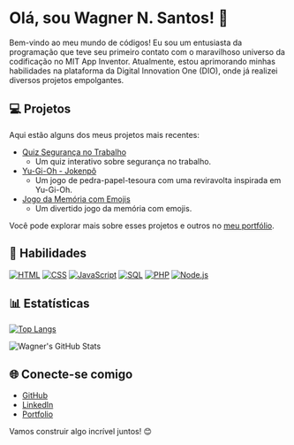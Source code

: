 # Olá, sou Wagner N. Santos! 👋

Bem-vindo ao meu mundo de códigos! Eu sou um entusiasta da programação que teve seu primeiro contato com o maravilhoso universo da codificação no MIT App Inventor. Atualmente, estou aprimorando minhas habilidades na plataforma da Digital Innovation One (DIO), onde já realizei diversos projetos empolgantes.

## 💻 Projetos

Aqui estão alguns dos meus projetos mais recentes:

- [Quiz Segurança no Trabalho](https://github.com/Pidiotto/quiz_sol)
  - Um quiz interativo sobre segurança no trabalho.
- [Yu-Gi-Oh - Jokenpô](https://github.com/Pidiotto/yugioh-jokenpo)
  - Um jogo de pedra-papel-tesoura com uma reviravolta inspirada em Yu-Gi-Oh.
- [Jogo da Memória com Emojis](https://github.com/Pidiotto/memory-game)
  - Um divertido jogo da memória com emojis.

Você pode explorar mais sobre esses projetos e outros no [meu portfólio](https://github.com/Pidiotto/portifolio).

## 🚀 Habilidades

[![HTML](https://img.shields.io/badge/HTML-Intermediate-orange)](https://www.w3.org/html/)
[![CSS](https://img.shields.io/badge/CSS-Intermediate-blue)](https://www.w3.org/Style/CSS/)
[![JavaScript](https://img.shields.io/badge/JavaScript-Intermediate-yellow)](https://developer.mozilla.org/en-US/docs/Web/JavaScript)
[![SQL](https://img.shields.io/badge/SQL-Basic-lightgrey)](https://www.w3schools.com/sql/)
[![PHP](https://img.shields.io/badge/PHP-Basic-purple)](https://www.php.net/)
[![Node.js](https://img.shields.io/badge/Node.js-Basic-green)](https://nodejs.org/)

## 📊 Estatísticas

[![Top Langs](https://github-readme-stats.vercel.app/api/top-langs/?username=Pidiotto&layout=compact&theme=tokyonight)](https://github.com/anuraghazra/github-readme-stats)

![Wagner's GitHub Stats](https://github-readme-stats.vercel.app/api?username=Pidiotto&show_icons=true&theme=tokyonight)

## 🌐 Conecte-se comigo

- [GitHub](https://github.com/Pidiotto)
- [LinkedIn](https://www.linkedin.com/in/wagnernardes/)
- [Portfolio](https://github.com/Pidiotto/portifolio)

Vamos construir algo incrível juntos! 😊
